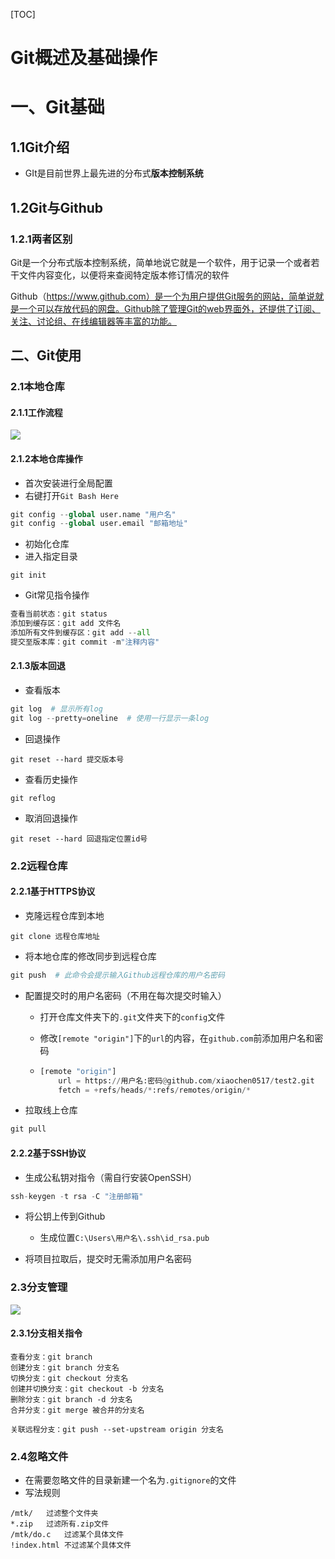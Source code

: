 [TOC]

# Git概述及基础操作

# 一、Git基础

## 1.1Git介绍

- GIt是目前世界上最先进的分布式**版本控制系统**

## 1.2Git与Github

### 1.2.1两者区别

Git是一个分布式版本控制系统，简单地说它就是一个软件，用于记录一个或者若干文件内容变化，以便将来查阅特定版本修订情况的软件

Github（https://www.github.com）是一个为用户提供Git服务的网站，简单说就是一个可以存放代码的网盘。Github除了管理Git的web界面外，还提供了订阅、关注、讨论组、在线编辑器等丰富的功能。

## 二、Git使用

### 2.1本地仓库

#### 2.1.1工作流程

![](E:\PerFile\notes\markdown\Git\photo\git流程图.png)

#### 2.1.2本地仓库操作

- 首次安装进行全局配置
- 右键打开`Git Bash Here`

```python
git config --global user.name "用户名"
git config --global user.email "邮箱地址"
```

- 初始化仓库
- 进入指定目录

```
git init
```

- Git常见指令操作

```python
查看当前状态：git status
添加到缓存区：git add 文件名
添加所有文件到缓存区：git add --all
提交至版本库：git commit -m"注释内容"
```

#### 2.1.3版本回退

- 查看版本

````python
git log  # 显示所有log
git log --pretty=oneline  # 使用一行显示一条log
````

- 回退操作

```
git reset --hard 提交版本号
```

- 查看历史操作

```
git reflog
```

- 取消回退操作

````
git reset --hard 回退指定位置id号
````

### 2.2远程仓库

#### 2.2.1基于HTTPS协议

- 克隆远程仓库到本地

```
git clone 远程仓库地址
```

- 将本地仓库的修改同步到远程仓库

```python
git push  # 此命令会提示输入Github远程仓库的用户名密码
```

- 配置提交时的用户名密码（不用在每次提交时输入）

  - 打开仓库文件夹下的`.git`文件夹下的`config`文件

  - 修改`[remote "origin"]`下的`url`的内容，在`github.com`前添加用户名和密码

  - ```python
    [remote "origin"]
    	url = https://用户名:密码@github.com/xiaochen0517/test2.git
    	fetch = +refs/heads/*:refs/remotes/origin/*
    ```

- 拉取线上仓库

```python
git pull
```

#### 2.2.2基于SSH协议

- 生成公私钥对指令（需自行安装OpenSSH）

```python
ssh-keygen -t rsa -C "注册邮箱"
```

- 将公钥上传到Github
  - 生成位置`C:\Users\用户名\.ssh\id_rsa.pub`

- 将项目拉取后，提交时无需添加用户名密码

### 2.3分支管理

![](E:\PerFile\notes\markdown\Git\photo\git分支示意图.png)

#### 2.3.1分支相关指令

```
查看分支：git branch
创建分支：git branch 分支名
切换分支：git checkout 分支名
创建并切换分支：git checkout -b 分支名
删除分支：git branch -d 分支名
合并分支：git merge 被合并的分支名

关联远程分支：git push --set-upstream origin 分支名
```

### 2.4忽略文件

- 在需要忽略文件的目录新建一个名为`.gitignore`的文件
- 写法规则

```
/mtk/	过滤整个文件夹
*.zip	过滤所有.zip文件
/mtk/do.c	过滤某个具体文件
!index.html	不过滤某个具体文件
```

